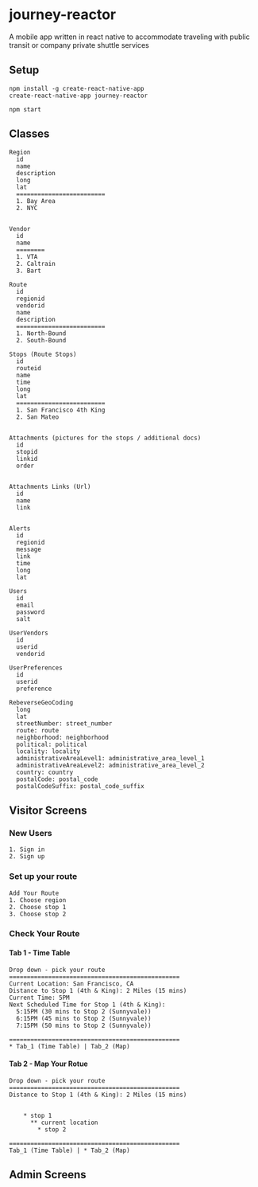 # journey-reactor
A mobile app written in react native to accommodate traveling with public transit or company private shuttle services


## Setup
```
npm install -g create-react-native-app
create-react-native-app journey-reactor

npm start
```


## Classes
```
Region
  id
  name
  description
  long
  lat
  =========================
  1. Bay Area
  2. NYC


Vendor
  id
  name
  ========
  1. VTA
  2. Caltrain
  3. Bart

Route
  id
  regionid
  vendorid
  name
  description
  =========================
  1. North-Bound
  2. South-Bound

Stops (Route Stops)
  id
  routeid
  name
  time
  long
  lat
  =========================
  1. San Francisco 4th King
  2. San Mateo


Attachments (pictures for the stops / additional docs)
  id
  stopid
  linkid
  order


Attachments Links (Url)
  id
  name
  link


Alerts
  id
  regionid
  message
  link
  time
  long
  lat

Users
  id
  email
  password
  salt
  
UserVendors
  id
  userid
  vendorid

UserPreferences
  id
  userid
  preference
  
RebeverseGeoCoding
  long
  lat
  streetNumber: street_number
  route: route
  neighborhood: neighborhood
  political: political
  locality: locality  
  administrativeAreaLevel1: administrative_area_level_1
  administrativeAreaLevel2: administrative_area_level_2
  country: country
  postalCode: postal_code
  postalCodeSuffix: postal_code_suffix
```

## Visitor Screens
### New Users
```
1. Sign in
2. Sign up
```

### Set up your route
```
Add Your Route
1. Choose region
2. Choose stop 1
3. Choose stop 2
```


### Check Your Route
#### Tab 1 - Time Table
```
Drop down - pick your route
================================================
Current Location: San Francisco, CA
Distance to Stop 1 (4th & King): 2 Miles (15 mins)
Current Time: 5PM
Next Scheduled Time for Stop 1 (4th & King):
  5:15PM (30 mins to Stop 2 (Sunnyvale))
  6:15PM (45 mins to Stop 2 (Sunnyvale))
  7:15PM (50 mins to Stop 2 (Sunnyvale))

================================================
* Tab_1 (Time Table) | Tab_2 (Map)
```


#### Tab 2 - Map Your Rotue
```
Drop down - pick your route
================================================
Distance to Stop 1 (4th & King): 2 Miles (15 mins)


    * stop 1
      ** current location
        * stop 2

================================================
Tab_1 (Time Table) | * Tab_2 (Map)
```




## Admin Screens
